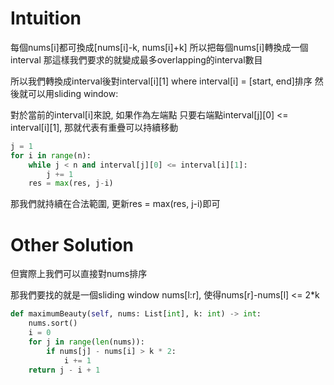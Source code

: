 # Intuition

每個nums[i]都可換成[nums[i]-k, nums[i]+k]
所以把每個nums[i]轉換成一個interval
那這樣我們要求的就變成最多overlapping的interval數目

所以我們轉換成interval後對interval[i][1] where interval[i] = [start, end]排序
然後就可以用sliding window:

對於當前的interval[i]來說, 如果作為左端點
只要右端點interval[j][0] <= interval[i][1], 那就代表有重疊可以持續移動
```py
j = 1
for i in range(n):
    while j < n and interval[j][0] <= interval[i][1]:
        j += 1
    res = max(res, j-i)
```
那我們就持續在合法範圍, 更新res = max(res, j-i)即可

# Other Solution

但實際上我們可以直接對nums排序

那我們要找的就是一個sliding window nums[l:r], 使得nums[r]-nums[l] <= 2*k

```py
def maximumBeauty(self, nums: List[int], k: int) -> int:
    nums.sort()
    i = 0
    for j in range(len(nums)):
        if nums[j] - nums[i] > k * 2:
            i += 1
    return j - i + 1
```